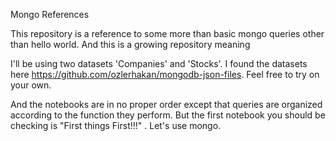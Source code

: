 Mongo References

This repository is a reference to some more than basic mongo queries other than hello world. And this is a growing repository meaning 

I'll be using two datasets 'Companies' and 'Stocks'. I found the datasets here https://github.com/ozlerhakan/mongodb-json-files. Feel free to try on your own.

And the notebooks are in no proper order except that queries are organized according to the function they perform. But the first notebook you should be checking is "First things First!!!" . Let's use mongo.